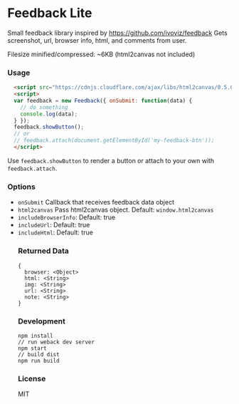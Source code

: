 Feedback Lite
=============

Small feedback library inspired by https://github.com/ivoviz/feedback
Gets screenshot, url, browser info, html, and comments from user.

Filesize minified/compressed: ~6KB (html2canvas not included)

### Usage

```html
  <script src="https://cdnjs.cloudflare.com/ajax/libs/html2canvas/0.5.0-beta4/html2canvas.min.js"></script>
  <script>
  var feedback = new Feedback({ onSubmit: function(data) {
    // do something
    console.log(data);
  } });
  feedback.showButton();
  // or
  // feedback.attach(document.getElementById('my-feedback-btn'));
  </script>
```

Use `feedback.showButton` to render a button or attach to your own with `feedback.attach`.

### Options

- `onSubmit` <Function> Callback that receives feedback data object
- `html2canvas` <Object> Pass html2canvas object. Default: `window.html2canvas`
- `includeBrowserInfo`: <Bool> Default: true
- `includeUrl`: <Bool> Default: true
- `includeHtml`: <Bool> Default: true

### Returned Data

```
{
  browser: <Object>
  html: <String>
  img: <String>
  url: <String>
  note: <String>
}
```

### Development

```
npm install
// run weback dev server
npm start
// build dist
npm run build
```

### License

MIT
